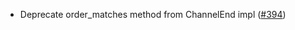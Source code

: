 - Deprecate order_matches method from ChannelEnd impl
  ([\#394](https://github.com/cosmos/ibc-rs/issues/394))
